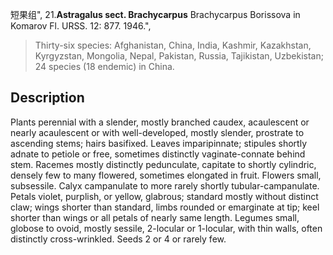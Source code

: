 短果组",
21.**Astragalus sect. Brachycarpus** Brachycarpus Borissova in Komarov Fl. URSS. 12: 877. 1946.",

> Thirty-six species: Afghanistan, China, India, Kashmir, Kazakhstan, Kyrgyzstan, Mongolia, Nepal, Pakistan, Russia, Tajikistan, Uzbekistan; 24 species (18 endemic) in China.

## Description
Plants perennial with a slender, mostly branched caudex, acaulescent or nearly acaulescent or with well-developed, mostly slender, prostrate to ascending stems; hairs basifixed. Leaves imparipinnate; stipules shortly adnate to petiole or free, sometimes distinctly vaginate-connate behind stem. Racemes mostly distinctly pedunculate, capitate to shortly cylindric, densely few to many flowered, sometimes elongated in fruit. Flowers small, subsessile. Calyx campanulate to more rarely shortly tubular-campanulate. Petals violet, purplish, or yellow, glabrous; standard mostly without distinct claw; wings shorter than standard, limbs rounded or emarginate at tip; keel shorter than wings or all petals of nearly same length. Legumes small, globose to ovoid, mostly sessile, 2-locular or 1-locular, with thin walls, often distinctly cross-wrinkled. Seeds 2 or 4 or rarely few.
